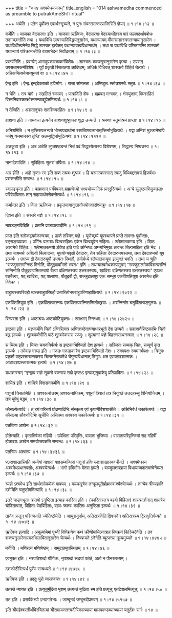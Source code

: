 +++
title = "०१४ अश्वमेधयजनम्"
title_english = "014 ashvamedha commenced as preamble to putrakAmeShTi ritual"

+++
अथेति । एतेन पूर्वोक्त एवार्थस्सूच्यते, न पुनः संवत्सरान्तरप्राप्तिरिति ज्ञेयम्  ॥  १।१४।१२ ॥   

  

कर्मेति । याजका वेदपारगाः इति । याजका ऋत्विजः, वेदपारगाः वेदस्याधीतस्य पारं फलवदर्थावबोधः तद्गच्छन्तीति तथा । यथाविधि उत्पत्त्यादिविद्ध्यनुसारेण, यथान्यायम् मीमांसाशास्त्रगतन्यायानुसारेण । यथाविधीत्यनेनैव सिद्धे शास्त्रत इत्येतत् यथान्यायत्वविधानार्थम् । तथा च यथाविधि परिक्रामन्ति शास्त्रतो यथान्यायं परिक्रामन्तीति वाक्यभेदेन निर्वोढव्यम्  ॥  १।१४।३ ॥   

  

प्रवर्ग्यमिति । प्रवर्ग्यम् आरादुपकारककर्मविशेषः । शास्त्रतः कल्पसूत्रानुसारेण कृत्वा । उपसत् उपसन्नामकर्मविशेषः । पूर्वं प्रकृतौ स्थिततया आदिष्टम्, अधिकं विधिवत् शास्त्रतो विहितं चेत्यर्थः । अधिकमित्यनेनान्यूनत्वं वा  ॥  १।१४।४५ ॥   

  

ऐन्द्र इति । ऐन्द्रः इन्द्रदेवताको हविर्भागः । राजा सोमलता । अभिष्टुतः स्तोत्रशस्त्रैः स्तुतः  ॥  १।१४।६७ ॥   

  

न चेति । तत्र यागे । स्खलितं स्कन्नम् । पात्रादिति शेषः । ब्रह्मवत् मन्त्रवत् । क्षेमयुक्तम् विघ्नरहितं विघ्ननिवारकरक्षोघ्नमन्त्राद्युपेतमित्यर्थः  ॥  १।१४।८ ॥   

  

न तेष्विति । अशतानुचरः शतशिष्यरहितः  ॥  १।१४।९ ॥   

  

ब्राह्मणा इति । नाथवन्त इत्यनेन ब्राह्मणशुश्रूषकाः शूद्रा उच्यन्ते । श्रमणाः चतुर्थाश्रमं प्राप्ताः  ॥  १।१४।१० ॥   

  

अनिशमिति । न तृप्तिरुपलभ्यते भोज्यपदार्थानां रसातिशयलाभात्तृप्तिर्नाभूदित्यर्थः । यद्वा अनिशं भुञ्जानेष्वपि जनेषु यजमानस्य तृप्तिः अलम्बुद्धिर्नाभूदित्यर्थः  ॥  १।१४।१११२ ॥   

  

अन्नकूटा इति । अत्र अन्नेति लुप्तषष्ठ्यन्तं भिन्नं पदं सिद्धस्येत्यस्य विशेषणम् । सिद्धस्य निष्पन्नस्य  ॥  १।१४।१३ ॥   

  

नानादेशादिति । सुविहिताः सुतरां तर्पिताः  ॥  १।१४।१४ ॥   

  

अन्नं हीति । अहो तृप्ताः स्म इति शब्दं राघवः शुश्राव । हि यस्मात्कारणात् स्वादु विधिवद्दत्तमन्नं द्विजर्षभाः प्रशंसन्तीति सम्बन्धः  ॥  १।१४।१५ ॥   

  

स्वलङ्कृता इति । बाह्मणान् पर्यवेषयन् ब्राह्मणेभ्यो भक्ष्यभोज्यादिकं प्रददुरित्यर्थः । अन्ये सुमृष्टमणिकुण्डलाः परिवेषयितारः तान् सहायार्थमसेवन्तेत्यर्थः  ॥  १।१४।१६ ॥   

  

कर्मान्तर इति । विप्राः ऋत्विजः । प्रकृतयागानुष्ठानोपयोगवादांश्चक्रुः  ॥  १।१४।१७ ॥   

  

दिवस इति । संस्तरे यज्ञे  ॥  १।१४।१८ ॥   

  

नाषडङ्गविदिति । व्रतानि प्राजापत्यादीनि  ॥  १।१४।१९ ॥   

  

प्राप्त इति श्लोकद्वयमेकान्वयम् । प्राप्ते तस्मिन् यज्ञे । यूपोच्छ्रये यूपस्थापने प्राप्ते तावन्तः पूर्वोक्ताः, षट्सङ्ख्याकाः । पर्णिनः पलाशाः बिल्वसहिताः एकेन बिल्वयूपेन सहिताः । श्लेष्मातकमय इति । दिष्टः अश्वमेधे विहितः । श्लेष्मातकमयो ऽग्रिष्ठ इति पाठे अग्निष्ठः अग्न्यभिमुखः तावन्तः बिल्वसहिता इति भेदः । तथा चायमर्थः अबिल्वो बिल्वादन्यः, यूपयोग्यवृक्षो देवदारुः, तेन सहिताः देवदारुमयस्तथा, तथा देवदारुमयो यूप इत्यर्थः । एवञ्च द्वौ देवदारुयूपौ उभयतः स्थितौ, तयोर्मध्ये श्लेष्मातकयूपा इत्युक्तं भवति । तथा च श्रुतिः "राज्जुदालमग्निष्ठं मिनोति, पौतुद्रवावभितो भवतः" इति । तथाचाश्वमेधकल्पसूत्रम् "राज्जुदालमेकविंशत्यरत्निं सम्मिनोति पौतुद्रवावभितस्त्रयो बैल्वा दक्षिणतस्त्रय उत्तरतस्त्रयः, खादिराः दक्षिणतस्त्रय उत्तरतस्त्रयः" एवञ्च षड्बैल्वाः, षट् खादिराः, षट् पालाशाः, पौतुद्रवौ द्वौ, राज्जुदालयूप एकः सम्भूय एकविंशतियूपा अश्वमेध इति विवेकः ।  

बाहुव्यस्तपरिग्रहौ व्यस्तबाहुपरिग्रहौ प्रसारितोभयबाहुपरिणाहावित्यर्थः  ॥  १।१४।२०२२ ॥   

  

एकविंशतियूपा इति । एकविंशत्यरत्नयः एकविंशत्यरत्निसम्मितोच्छ्रयाः । अरत्निर्नाम चतुर्विंशत्यङ्गुलयः  ॥  १।१४।२३ ॥   

  

विन्यस्ता इति । अष्टाश्रयः अष्टकोटियुक्ताः । श्लक्ष्णम् स्निग्धम्  ॥  १।१४।२४२५ ॥   

  

इष्टका इति । यज्ञकर्मणि चितो ऽग्निरित्यत्र अग्निशब्देनाग्न्याधारभूतो देश उच्यते । सब्राह्मणैरिष्टकाभिः चितो बद्ध इत्यर्थः । शुल्बकर्मणीति पाठे शुल्बमेकसरा रज्जुः । शुल्बानां यज्ञे विहरणसाधनत्वात्  ॥  १।१४।२६ ॥   

  

स चित्य इति । चिन्तः चयननिर्वर्त्यः स इष्टकाभिश्चितो देश इत्यर्थः । सञ्जितः सम्यक् चितः, सम्पूर्णं कृत इत्यर्थः । तमेवाह गरुड इति । गरुडः गरुडाकारेण इष्टकाभिश्चितो देशः । रुक्मपक्षः रुक्मगर्भपक्षः । त्रिगुणः प्रकृतौ षट्प्रस्तारात्मकस्य चित्यग्नेरश्वमेधे त्रैगुण्यविधानात् त्रिगुणः अत एवाष्टादशात्मकः । अष्टादशप्रस्तारात्मक इत्यर्थः  ॥  १।१४।२७ ॥   

  

यथाशास्त्रम् "इन्द्राय राज्ञे सूकरो वरुणाय राज्ञे कृष्टःऽ इत्याद्यनुवाकेषु प्रतिपादिताः  ॥  १।१४।२८ ॥   

  

शामित्र इति । शामित्रे विशसनकर्मणि  ॥  १।१४।२९ ॥   

  

पशूनां त्रिसतमिति । अश्वरत्नोत्तरम् अश्वरत्नाधिकम्, पशूनां त्रिशतं तत्र नियुक्तं तत्तदहस्सु विनियोजितम् । तत्र यूपेषु बद्धम्  ॥  १।१४।३० ॥   

  

कौसल्येत्यादि । तं हयं परिचर्य प्रोक्षणादिभिः संस्कृत्य एवं कृपाणैर्विशशासेति । असिभिर्वधं चकारेत्यर्थः । यद्वा कौसल्या सौवर्णादिभिः सूचीभिः असिपथा अश्वस्य चकारेत्यर्थः  ॥  १।१४।३१ ॥   

  

पतत्रिणा अश्वेन  ॥  १।१४।३२ ॥   

  

होतेत्यादि । कृताभिषेका महिषी । उपेक्षिता परिवृत्तिः, वावाता भुजिष्या । वावातापरिवृत्तिभ्यां सह महिषीं होत्रादयः अश्वेन समयोजयन्नति सम्बन्धः  ॥  १।१४।३३ ॥   

  

पतत्रिणः अश्वस्य  ॥  १।१४।३४३६ ॥   

  

फ्लक्षशाखास्विति अन्येषां यज्ञानां यज्ञसम्बन्धिनां पशूनां हविः प्लक्षशाखास्ववधीयते । अश्वमेधस्य अश्वमेधप्रधानपशोः, अश्वस्येत्यर्थः । भागो हविर्भागः वैतस इष्यते । वञ्जुलशाखायां विधायाव्यदातवत्त्वेनेष्यत इत्यर्थः  ॥  १।१४।३७ ॥   

  

त्र्यहो ऽश्वमेध इति सार्धश्लोकमेकं वाक्यम् । कल्पसूत्रेण तन्मूलभूतैर्ब्राह्मणवाक्यैश्चेत्यर्थः । तान्येव त्रीण्यहानि दर्शयिति चतुष्टोममित्यादि  ॥  १।१४।३८ ॥   

  

इतरे चाङ्गभूताः क्रतवो ऽनुष्ठिता इत्याह कारिता इति । (कारितास्तत्र बहवो विहिताः) शास्त्रदर्शनात् शास्त्रेण चोदितत्वात्, विहिताः वेदविहिताः, बहवः क्रतवः कारिताः अनुष्ठिता इत्यर्थः  ॥  १।१४।३९ ॥   

  

तानेव क्रतून् परिगणयति ज्येतिष्टोमेति । आयुरायुर्नाम, अतिरात्रविति द्विवचनेन अतिरात्रस्य द्विरावृत्तिर्गम्यते  ॥  १।१४।४०४३ ॥   

  

ऋत्विज इत्यादि । अमूल्यमिमां पृथ्वीं निष्क्रियेण कथं क्रीणीयामित्यात्राह निष्क्रयं किञ्चिदेवेति । तव शक्त्यनुसारेणास्मदभिलाषितानुसारेण चेत्यर्थः । निष्क्रयते ऽनेनेति व्युत्पत्त्या मूल्यमुच्यते  ॥  १।१४।४४४५ ॥   

  

मणीति । मणिरत्नं मणिश्रेष्ठम् । समुद्यतमुपस्थितम्  ॥  १।१४।४६ ॥   

  

एवमुक्त इति । नरपतिशब्दो यौगिकः, नृपशब्दो रूढ्यां वर्तते, अतो न पौनरुक्त्यम् ।  

दशकोटीरित्यर्धं पूर्वेण सम्बध्यते  ॥  १।१४।४७४८ ॥   

  

ऋत्विज इति । प्रददुः पुरो न्यस्तवन्तः  ॥  १।१४।४९ ॥   

  

ततस्ते न्यायत इति । प्रत्यूचुर्मुदिता भृशम् अत्यन्तं मुदिताः स्म इति प्रत्यूचुः एतदेवालमित्यूचुः  ॥  १।१४।५० ॥   

  

तत इति । प्रसर्पकेभ्यो ऽभ्यागतेभ्यः । जाम्बूनदं जम्बूनदीप्रभवम्  ॥  १।१४।५१५७ ॥   

  

इति श्रीमहेश्वरतीर्थविरचितायां श्रीरामायणतत्त्वदीपिकाख्यायां बालकाण्डव्याख्यायां चतुर्दशः सर्गः  ॥  १४  ॥   

  

  


